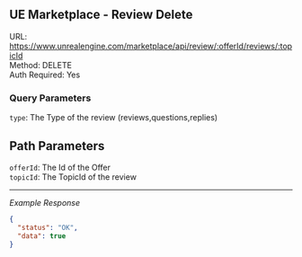 ## UE Marketplace - Review Delete

URL: https://www.unrealengine.com/marketplace/api/review/:offerId/reviews/:topicId \
Method: DELETE \
Auth Required: Yes

### Query Parameters

`type`: The Type of the review (reviews,questions,replies)

## Path Parameters

`offerId`: The Id of the Offer <br/>
`topicId`: The TopicId of the review

---

_Example Response_

```json
{
  "status": "OK",
  "data": true
}
```
